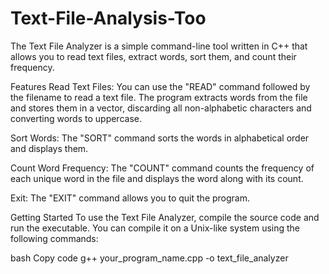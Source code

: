 # Text-File-Analysis-Too
The Text File Analyzer is a simple command-line tool written in C++ that allows you to read text files, extract words, sort them, and count their frequency.

Features
Read Text Files: You can use the "READ" command followed by the filename to read a text file. The program extracts words from the file and stores them in a vector, discarding all non-alphabetic characters and converting words to uppercase.

Sort Words: The "SORT" command sorts the words in alphabetical order and displays them.

Count Word Frequency: The "COUNT" command counts the frequency of each unique word in the file and displays the word along with its count.

Exit: The "EXIT" command allows you to quit the program.

Getting Started
To use the Text File Analyzer, compile the source code and run the executable. You can compile it on a Unix-like system using the following commands:

bash
Copy code
g++ your_program_name.cpp -o text_file_analyzer
